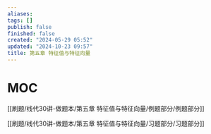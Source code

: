 ```yaml
---
aliases: 
tags: []
publish: false
finished: false
created: "2024-05-29 05:52"
updated: "2024-10-23 09:57"
title: 第五章 特征值与特征向量
---
```

# MOC

[[刷题/线代30讲-做题本/第五章 特征值与特征向量/例题部分/例题部分]]

[[刷题/线代30讲-做题本/第五章 特征值与特征向量/习题部分/习题部分]]